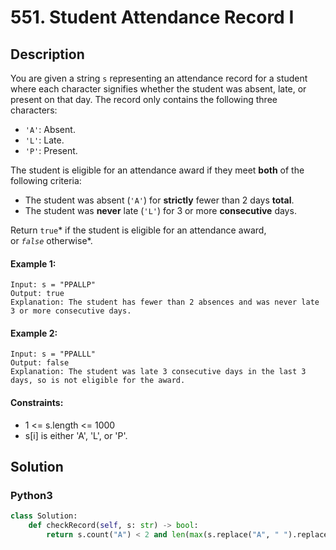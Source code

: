 # 551. Student Attendance Record I


## Description
You are given a string `s` representing an attendance record for a student where each character signifies whether the student was absent, late, or present on that day. The record only contains the following three characters:

-   `'A'`: Absent.
-   `'L'`: Late.
-   `'P'`: Present.

The student is eligible for an attendance award if they meet **both** of the following criteria:

-   The student was absent (`'A'`) for **strictly** fewer than 2 days **total**.
-   The student was **never** late (`'L'`) for 3 or more **consecutive** days.

Return `true`* if the student is eligible for an attendance award, or *`false`* otherwise*.

#### Example 1:
```
Input: s = "PPALLP"
Output: true
Explanation: The student has fewer than 2 absences and was never late 3 or more consecutive days.
```

#### Example 2:
```
Input: s = "PPALLL"
Output: false
Explanation: The student was late 3 consecutive days in the last 3 days, so is not eligible for the award.
```

#### Constraints:
- 1 <= s.length <= 1000
- s[i] is either 'A', 'L', or 'P'.


## Solution

### Python3
```python
class Solution:
    def checkRecord(self, s: str) -> bool:
        return s.count("A") < 2 and len(max(s.replace("A", " ").replace("P", " ").split(), key=len, default = "")) < 3
```
